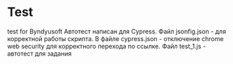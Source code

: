 # Test
test for Byndyusoft
Автотест написан для Cypress. 
Файл jsonfig.json - для корректной работы скрипта. 
В файле cypress.json - отключение chrome web security для корректного перехода по ссылке. 
Файл test_1.js - автотест для задания
